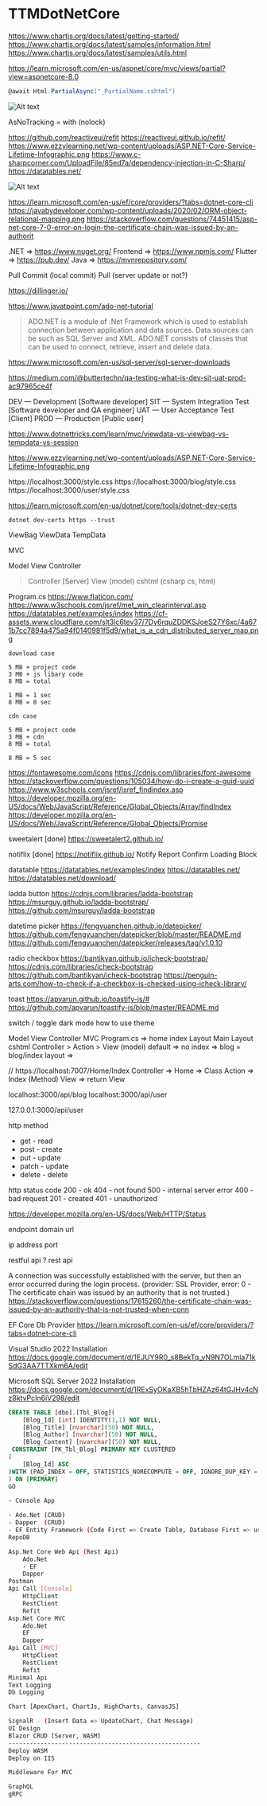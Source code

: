 # TTMDotNetCore

https://www.chartjs.org/docs/latest/getting-started/
https://www.chartjs.org/docs/latest/samples/information.html
https://www.chartjs.org/docs/latest/samples/utils.html

https://learn.microsoft.com/en-us/aspnet/core/mvc/views/partial?view=aspnetcore-8.0
```csharp
@await Html.PartialAsync("_PartialName.cshtml")
```

![Alt text](https://uxdworld.com/wp-content/uploads/2018/12/pagination-1.gif)

AsNoTracking = with (nolock)


https://github.com/reactiveui/refit
https://reactiveui.github.io/refit/
https://www.ezzylearning.net/wp-content/uploads/ASP.NET-Core-Service-Lifetime-Infographic.png
https://www.c-sharpcorner.com/UploadFile/85ed7a/dependency-injection-in-C-Sharp/
https://datatables.net/


![Alt text](https://www.ezzylearning.net/wp-content/uploads/ASP.NET-Core-Service-Lifetime-Infographic.png)

https://learn.microsoft.com/en-us/ef/core/providers/?tabs=dotnet-core-cli
https://javabydeveloper.com/wp-content/uploads/2020/02/ORM-object-relational-mapping.png
https://stackoverflow.com/questions/74451415/asp-net-core-7-0-error-on-login-the-certificate-chain-was-issued-by-an-authorit

.NET     => https://www.nuget.org/
Frontend => https://www.npmjs.com/
Flutter  => https://pub.dev/
Java     => https://mvnrepository.com/

Pull
Commit (local commit)
Pull (server update or not?)

https://dillinger.io/

https://www.javatpoint.com/ado-net-tutorial
> ADO.NET is a module of .Net Framework which is used to establish connection between application and data sources. Data sources can be such as SQL Server and XML. ADO.NET consists of classes that can be used to connect, retrieve, insert and delete data.

https://www.microsoft.com/en-us/sql-server/sql-server-downloads

https://medium.com/@buttertechn/qa-testing-what-is-dev-sit-uat-prod-ac97965ce4f

DEV  — Development [Software developer]
SIT  — System Integration Test [Software developer and QA engineer]
UAT  — User Acceptance Test [Client]
PROD — Production [Public user]

https://www.dotnettricks.com/learn/mvc/viewdata-vs-viewbag-vs-tempdata-vs-session

https://www.ezzylearning.net/wp-content/uploads/ASP.NET-Core-Service-Lifetime-Infographic.png

<base href="/" />
https://localhost:3000/style.css
https://localhost:3000/blog/style.css
https://localhost:3000/user/style.css

<link href="~/style.css" rel="stylesheet" />

https://learn.microsoft.com/en-us/dotnet/core/tools/dotnet-dev-certs

```
dotnet dev-certs https --trust
```

ViewBag
ViewData
TempData

MVC

Model View Controller

> Controller [Server]
> View (model)
> cshtml (csharp cs, html)

Program.cs
https://www.flaticon.com/
https://www.w3schools.com/jsref/met_win_clearinterval.asp
https://datatables.net/examples/index
https://cf-assets.www.cloudflare.com/slt3lc6tev37/7Dy6rquZDDKSJoeS27Y6xc/4a671b7cc7894a475a94f0140981f5d9/what_is_a_cdn_distributed_server_map.png

```
download case

5 MB + project code
3 MB + js libary code
8 MB = total

1 MB = 1 sec
8 MB = 8 sec

cdn case

5 MB + project code
3 MB + cdn
8 MB = total

8 MB = 5 sec
```

https://fontawesome.com/icons
https://cdnjs.com/libraries/font-awesome
https://stackoverflow.com/questions/105034/how-do-i-create-a-guid-uuid
https://www.w3schools.com/jsref/jsref_findindex.asp
https://developer.mozilla.org/en-US/docs/Web/JavaScript/Reference/Global_Objects/Array/findIndex
https://developer.mozilla.org/en-US/docs/Web/JavaScript/Reference/Global_Objects/Promise

sweetalert [done]
https://sweetalert2.github.io/

notiflix [done]
https://notiflix.github.io/
Notify
Report
Confirm
Loading
Block

datatable
https://datatables.net/examples/index
https://datatables.net/
https://datatables.net/download/

ladda button
https://cdnjs.com/libraries/ladda-bootstrap
https://msurguy.github.io/ladda-bootstrap/
https://github.com/msurguy/ladda-bootstrap

datetime picker
https://fengyuanchen.github.io/datepicker/
https://github.com/fengyuanchen/datepicker/blob/master/README.md
https://github.com/fengyuanchen/datepicker/releases/tag/v1.0.10

radio
checkbox
https://bantikyan.github.io/icheck-bootstrap/
https://cdnjs.com/libraries/icheck-bootstrap
https://github.com/bantikyan/icheck-bootstrap
https://penguin-arts.com/how-to-check-if-a-checkbox-is-checked-using-icheck-library/

toast
https://apvarun.github.io/toastify-js/#
https://github.com/apvarun/toastify-js/blob/master/README.md

switch / toggle
dark mode
how to use theme

Model View Controller
MVC
Program.cs
=> home index
Layout
Main Layout
cshtml
Controller > Action > View (model)
default => no index => blog = blog/index
layout =>

// https://localhost:7007/Home/Index
Controller => Home => Class
Action => Index (Method)
View => return View

localhost:3000/api/blog
localhost:3000/api/user

127.0.0.1:3000/api/user

http method

- get - read
- post - create
- put - update
- patch - update
- delete - delete

http status code
200 - ok
404 - not found
500 - internal server error
400 - bad request
201 - created
401 - unauthorized

https://developer.mozilla.org/en-US/docs/Web/HTTP/Status

endpoint
domain url

ip address
port

restful api ? rest api

A connection was successfully established with the server, but then an error occurred during the login process. (provider: SSL Provider, error: 0 - The certificate chain was issued by an authority that is not trusted.)
https://stackoverflow.com/questions/17615260/the-certificate-chain-was-issued-by-an-authority-that-is-not-trusted-when-conn

EF Core Db Provider
https://learn.microsoft.com/en-us/ef/core/providers/?tabs=dotnet-core-cli

Visual Studio 2022 Installation
https://docs.google.com/document/d/1EJUY9R0_s8BekTq_vN9N7OLmla71kSdG3AA7TTXkm6A/edit

Microsoft SQL Server 2022 Installation
https://docs.google.com/document/d/1RExSyOKaXB5hTbHZAz64tGJHv4cNz8ktvPcIn6iV298/edit

```sql
CREATE TABLE [dbo].[Tbl_Blog](
    [Blog_Id] [int] IDENTITY(1,1) NOT NULL,
    [Blog_Title] [nvarchar](50) NOT NULL,
    [Blog_Author] [nvarchar](50) NOT NULL,
    [Blog_Content] [nvarchar](50) NOT NULL,
 CONSTRAINT [PK_Tbl_Blog] PRIMARY KEY CLUSTERED
(
    [Blog_Id] ASC
)WITH (PAD_INDEX = OFF, STATISTICS_NORECOMPUTE = OFF, IGNORE_DUP_KEY = OFF, ALLOW_ROW_LOCKS = ON, ALLOW_PAGE_LOCKS = ON, OPTIMIZE_FOR_SEQUENTIAL_KEY = OFF) ON [PRIMARY]
) ON [PRIMARY]
GO
```

```sh
- Console App

- Ado.Net (CRUD)
- Dapper  (CRUD)
- EF Entity Framework (Code First => Create Table, Database First => use in Code) (CRUD)
RepoDB

Asp.Net Core Web Api (Rest Api)
    Ado.Net
    - EF
    Dapper
Postman
Api Call [Console]
    HttpClient
    RestClient
    Refit
Asp.Net Core MVC
    Ado.Net
    EF
    Dapper
Api Call [MVC]
    HttpClient
    RestClient
    Refit
Minimal Api
Text Logging
Db Logging

Chart [ApexChart, ChartJs, HighCharts, CanvasJS]

SignalR - (Insert Data => UpdateChart, Chat Message)
UI Design
Blazor CRUD [Server, WASM]
------------------------------------------------------
Deploy WASM
Deploy on IIS

Middleware For MVC

GraphQL
gRPC
```
